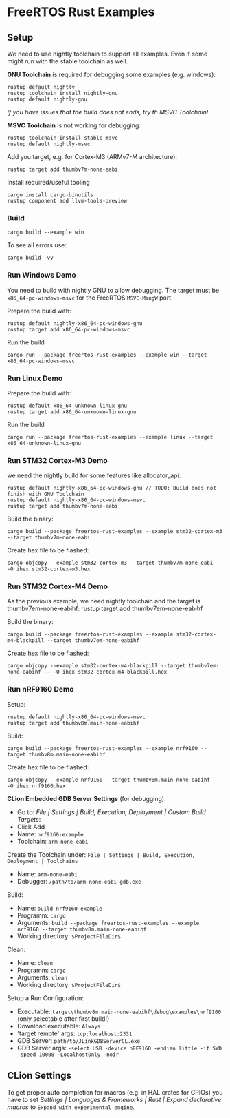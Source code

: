 # FreeRTOS Rust Examples

## Setup

We need to use nightly toolchain to support all examples. 
Even if some might run with the stable toolchain as well.

**GNU Toolchain** is required for debugging some examples (e.g. windows):

    rustup default nightly
    rustup toolchain install nightly-gnu
    rustup default nightly-gnu
    
_If you have issues that the build does not ends, try th MSVC Toolchain!_
    
**MSVC Toolchain** is not working for debugging:

    rustup toolchain install stable-msvc
    rustup default nightly-msvc
    
Add you target, e.g. for Cortex-M3 (ARMv7-M architecture):

    rustup target add thumbv7m-none-eabi
    
Install required/useful tooling

    cargo install cargo-binutils
    rustup component add llvm-tools-preview

### Build

    cargo build --example win
    
    
To see all errors use:

    cargo build -vv

### Run Windows Demo

You need to build with nightly GNU to allow debugging. 
The target must be `x86_64-pc-windows-msvc` for the FreeRTOS `MSVC-MingW` port.

Prepare the build with:

    rustup default nightly-x86_64-pc-windows-gnu
    rustup target add x86_64-pc-windows-msvc
    
Run the build

    cargo run --package freertos-rust-examples --example win --target x86_64-pc-windows-msvc

### Run Linux Demo


Prepare the build with:

    rustup default x86_64-unknown-linux-gnu
    rustup target add x86_64-unknown-linux-gnu

Run the build

    cargo run --package freertos-rust-examples --example linux --target x86_64-unknown-linux-gnu

### Run STM32 Cortex-M3 Demo

we need the nightly build for some features like allocator_api:

    rustup default nightly-x86_64-pc-windows-gnu // TODO: Build does not finish with GNU Toolchain
    rustup default nightly-x86_64-pc-windows-msvc
    rustup target add thumbv7m-none-eabi
    
Build the binary:

    cargo build --package freertos-rust-examples --example stm32-cortex-m3 --target thumbv7m-none-eabi
    
Create hex file to be flashed:

    cargo objcopy --example stm32-cortex-m3 --target thumbv7m-none-eabi -- -O ihex stm32-cortex-m3.hex

### Run STM32 Cortex-M4 Demo

As the previous example, we need nightly toolchain and the target is thumbv7em-none-eabihf:
    rustup target add thumbv7em-none-eabihf

Build the binary:

    cargo build --package freertos-rust-examples --example stm32-cortex-m4-blackpill --target thumbv7em-none-eabihf
    
Create hex file to be flashed:

    cargo objcopy --example stm32-cortex-m4-blackpill --target thumbv7em-none-eabihf -- -O ihex stm32-cortex-m4-blackpill.hex

### Run nRF9160 Demo

Setup:

    rustup default nightly-x86_64-pc-windows-msvc
    rustup target add thumbv8m.main-none-eabihf
    
Build:
    
    cargo build --package freertos-rust-examples --example nrf9160 --target thumbv8m.main-none-eabihf

Create hex file to be flashed:

    cargo objcopy --example nrf9160 --target thumbv8m.main-none-eabihf -- -O ihex nrf9160.hex

**CLion Embedded GDB Server Settings** (for debugging):

* Go to: _File | Settings | Build, Execution, Deployment | Custom Build Targets_:
* Click Add
* Name: `nrf9160-example`
* Toolchain: `arm-none-eabi`

Create the Toolchain under: `File | Settings | Build, Execution, Deployment | Toolchains`

* Name: `arm-none-eabi`
* Debugger: `/path/to/arm-none-eabi-gdb.exe`

Build: 

* Name: `build-nrf9160-example`
* Programm: `cargo`
* Arguments: `build --package freertos-rust-examples --example nrf9160 --target thumbv8m.main-none-eabihf`
* Working directory: `$ProjectFileDir$`

Clean: 

* Name: `clean`
* Programm: `cargo`
* Arguments: `clean`
* Working directory: `$ProjectFileDir$`

Setup a Run Configuration: 

* Executable: `target\thumbv8m.main-none-eabihf\debug\examples\nrf9160` (only selectable after first build!)
* Download executable: `Always`
* 'target remote' args: `tcp:localhost:2331`
* GDB Server: `path/to/JLinkGDBServerCL.exe`
* GDB Server args: `-select USB -device nRF9160 -endian little -if SWD -speed 10000 -LocalhostOnly -noir`


## CLion Settings

To get proper auto completion for macros (e.g. in HAL crates for GPIOs) you have to set
*Settings | Languages & Frameworks | Rust | Expand declarative macros* to `Expand with experimental engine`.
